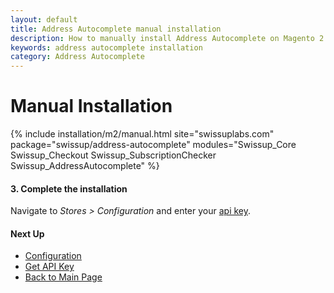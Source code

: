 ```yaml
---
layout: default
title: Address Autocomplete manual installation
description: How to manually install Address Autocomplete on Magento 2
keywords: address autocomplete installation
category: Address Autocomplete
---
```


# Manual Installation

{% include installation/m2/manual.html site="swissuplabs.com" package="swissup/address-autocomplete" modules="Swissup_Core Swissup_Checkout Swissup_SubscriptionChecker Swissup_AddressAutocomplete" %}

#### 3. Complete the installation

Navigate to _Stores > Configuration_ and enter your [api key](/m2/extensions/address-autocomplete/get-api-key/).

#### Next Up

 -  [Configuration](/m2/extensions/address-autocomplete/configuration/)
 -  [Get API Key](/m2/extensions/address-autocomplete/get-api-key/)
 -  [Back to Main Page](/m2/extensions/address-autocomplete/)
